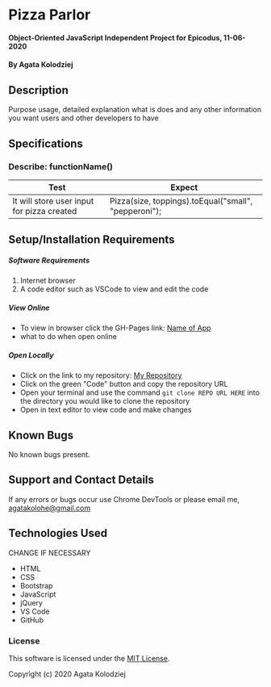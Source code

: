 # Pizza Parlor

#### Object-Oriented JavaScript Independent Project for Epicodus, 11-06-2020

#### By Agata Kolodziej

## Description

Purpose usage, detailed explanation what is does and any other information you want users and other developers to have

## Specifications

### Describe: functionName()

| Test                                       | Expect                                               |
| ------------------------------------------ | ---------------------------------------------------- |
| It will store user input for pizza created | Pizza(size, toppings).toEqual("small", "pepperoni"); |

## Setup/Installation Requirements

##### Software Requirements

1. Internet browser
2. A code editor such as VSCode to view and edit the code

##### View Online

- To view in browser click the GH-Pages link: [Name of App](URL)
- what to do when open online

##### Open Locally

- Click on the link to my repository: [My Repository](URL)
- Click on the green "Code" button and copy the repository URL
- Open your terminal and use the command `git clone REPO URL HERE` into the directory you would like to clone the repository
- Open in text editor to view code and make changes

## Known Bugs

No known bugs present.

## Support and Contact Details

If any errors or bugs occur use Chrome DevTools or please email me, <agatakolohe@gmail.com>

## Technologies Used

CHANGE IF NECESSARY

- HTML
- CSS
- Bootstrap
- JavaScript
- jQuery
- VS Code
- GitHub

### License

This software is licensed under the [MIT License](https://choosealicense.com/licenses/mit/).

Copyright (c) 2020 Agata Kolodziej

